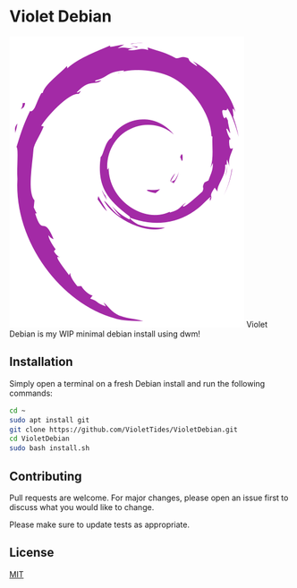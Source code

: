 # Violet Debian
![logo](https://github.com/VioletTides/VioletDebian/blob/main/readme_assets/logo.svg)
Violet Debian is my WIP minimal debian install using dwm!

## Installation
Simply open a terminal on a fresh Debian install and run the following commands:

```bash
cd ~
sudo apt install git
git clone https://github.com/VioletTides/VioletDebian.git
cd VioletDebian
sudo bash install.sh
```

## Contributing

Pull requests are welcome. For major changes, please open an issue first
to discuss what you would like to change.

Please make sure to update tests as appropriate.

## License

[MIT](https://choosealicense.com/licenses/mit/)
